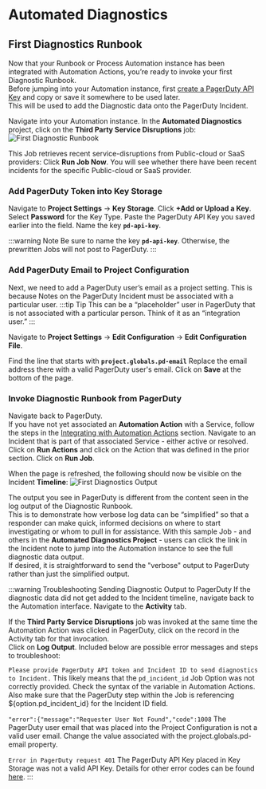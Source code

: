 # Automated Diagnostics

## First Diagnostics Runbook

Now that your Runbook or Process Automation instance has been integrated with Automation Actions, you’re ready to invoke your first Diagnostic Runbook.  
Before jumping into your Automation instance, first [create a PagerDuty API Key](https://support.pagerduty.com/docs/api-access-keys) and copy or save it somewhere to be used later.  
This will be used to add the Diagnostic data onto the PagerDuty Incident.

Navigate into your Automation instance.  In the **Automated Diagnostics** project, click on the **Third Party Service Disruptions** job:
![First Diagnostic Runbook](@assets/img/third-party-service-disruptions.png)

This Job retrieves recent service-disruptions from Public-cloud or SaaS providers:
Click **Run Job Now**.  You will see whether there have been recent incidents for the specific Public-cloud or SaaS provider.

### Add PagerDuty Token into Key Storage
Navigate to **Project Settings** -> **Key Storage**.
Click **+Add or Upload a Key**. Select **Password** for the Key Type.  Paste the PagerDuty API Key you saved earlier into the field.
Name the key **`pd-api-key`**.

:::warning Note
Be sure to name the key **`pd-api-key`**. Otherwise, the prewritten Jobs will not post to PagerDuty.
:::

### Add PagerDuty Email to Project Configuration
Next, we need to add a PagerDuty user’s email as a project setting.  This is because Notes on the PagerDuty Incident must be associated with a particular user.
:::tip Tip
This can be a “placeholder” user in PagerDuty that is not associated with a particular person. Think of it as an “integration user.”
:::

Navigate to **Project Settings** -> **Edit Configuration** -> **Edit Configuration File**.

Find the line that starts with **`project.globals.pd-email`**
Replace the email address there with a valid PagerDuty user's email.
Click on **Save** at the bottom of the page.

### Invoke Diagnostic Runbook from PagerDuty
Navigate back to PagerDuty.  
If you have not yet associated an **Automation Action** with a Service, follow the steps in the [Integrating with Automation Actions](/learning/solutions/automated-diagnostics/automation-actions) section.
Navigate to an Incident that is part of that associated Service - either active or resolved.  Click on **Run Actions** and click on the Action that was defined in the prior section.
Click on **Run Job**.

When the page is refreshed, the following should now be visible on the Incident **Timeline**:
![First Diagnostics Output](@assets/img/third-party-service-disruptions-output.png)

The output you see in PagerDuty is different from the content seen in the log output of the Diagnostic Runbook.  
This is to demonstrate how verbose log data can be “simplified” so that a responder can make quick, informed decisions on where to start investigating or whom to pull in for assistance.
With this sample Job - and others in the **Automated Diagnostics Project** - users can click the link in the Incident note to jump into the Automation instance to see the full diagnostic data output.  
If desired, it is straightforward to send the "verbose" output to PagerDuty rather than just the simplified output.  

:::warning Troubleshooting Sending Diagnostic Output to PagerDuty
If the diagnostic data did not get added to the Incident timeline, navigate back to the Automation interface.
Navigate to the **Activity** tab.

If the **Third Party Service Disruptions** job was invoked at the same time the Automation Action was clicked in PagerDuty, click on the record in the Activity tab for that invocation.  
Click on **Log Output**.  Included below are possible error messages and steps to troubleshoot:

`Please provide PagerDuty API token and Incident ID to send diagnostics to Incident.`
This likely means that the `pd_incident_id` Job Option was not correctly provided. Check the syntax of the variable in Automation Actions.  Also make sure that the PagerDuty step within the Job is referencing ${option.pd_incident_id} for the Incident ID field.

`"error":{"message":"Requester User Not Found","code":1008`
The PagerDuty user email that was placed into the Project Configuration is not a valid user email. Change the value associated with the project.globals.pd-email property.

`Error in PagerDuty request 401`
The PagerDuty API Key placed in Key Storage was not a valid API Key.
Details for other error codes can be found [here](https://developer.pagerduty.com/docs/ZG9jOjExMDI5NTYz-errors#http-responses).
:::

